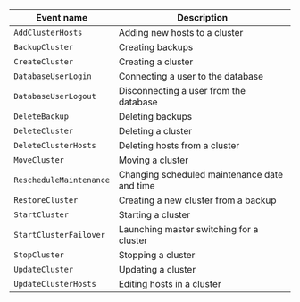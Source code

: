 | Event name | Description |
--- | ---
| `AddClusterHosts` | Adding new hosts to a cluster |
| `BackupCluster` | Creating backups |
| `CreateCluster` | Creating a cluster |
| `DatabaseUserLogin` | Connecting a user to the database |
| `DatabaseUserLogout` | Disconnecting a user from the database |
| `DeleteBackup` | Deleting backups |
| `DeleteCluster` | Deleting a cluster |
| `DeleteClusterHosts` | Deleting hosts from a cluster |
| `MoveCluster` | Moving a cluster |
| `RescheduleMaintenance` | Changing scheduled maintenance date and time |
| `RestoreCluster` | Creating a new cluster from a backup |
| `StartCluster` | Starting a cluster |
| `StartClusterFailover` | Launching master switching for a cluster |
| `StopCluster` | Stopping a cluster |
| `UpdateCluster` | Updating a cluster |
| `UpdateClusterHosts` | Editing hosts in a cluster |